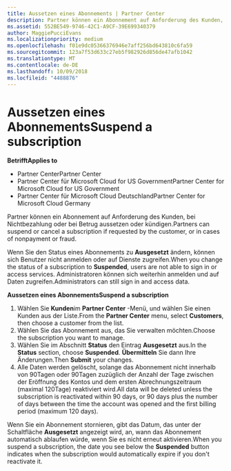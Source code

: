 ```yaml
---
title: Aussetzen eines Abonnements | Partner Center
description: Partner können ein Abonnement auf Anforderung des Kunden, bei Nichtbezahlung oder bei Betrug aussetzen oder kündigen.
ms.assetid: 552BE549-9746-42C1-A9CF-39E699340379
author: MaggiePucciEvans
ms.localizationpriority: medium
ms.openlocfilehash: f01e9dc05366376946e7aff256bd643810c6fa59
ms.sourcegitcommit: 123a7f53d633c27eb5f982926d856de47afb1042
ms.translationtype: MT
ms.contentlocale: de-DE
ms.lasthandoff: 10/09/2018
ms.locfileid: "4488876"
---
```

# <a name="suspend-a-subscription"></a><span data-ttu-id="b763f-103">Aussetzen eines Abonnements</span><span class="sxs-lookup"><span data-stu-id="b763f-103">Suspend a subscription</span></span>

**<span data-ttu-id="b763f-104">Betrifft</span><span class="sxs-lookup"><span data-stu-id="b763f-104">Applies to</span></span>**

-  <span data-ttu-id="b763f-105">Partner Center</span><span class="sxs-lookup"><span data-stu-id="b763f-105">Partner Center</span></span>
-  <span data-ttu-id="b763f-106">Partner Center für Microsoft Cloud for US Government</span><span class="sxs-lookup"><span data-stu-id="b763f-106">Partner Center for Microsoft Cloud for US Government</span></span>
-  <span data-ttu-id="b763f-107">Partner Center für Microsoft Cloud Deutschland</span><span class="sxs-lookup"><span data-stu-id="b763f-107">Partner Center for Microsoft Cloud Germany</span></span>

<span data-ttu-id="b763f-108">Partner können ein Abonnement auf Anforderung des Kunden, bei Nichtbezahlung oder bei Betrug aussetzen oder kündigen.</span><span class="sxs-lookup"><span data-stu-id="b763f-108">Partners can suspend or cancel a subscription if requested by the customer, or in cases of nonpayment or fraud.</span></span>

<span data-ttu-id="b763f-109">Wenn Sie den Status eines Abonnements zu **Ausgesetzt** ändern, können sich Benutzer nicht anmelden oder auf Dienste zugreifen.</span><span class="sxs-lookup"><span data-stu-id="b763f-109">When you change the status of a subscription to **Suspended**, users are not able to sign in or access services.</span></span> <span data-ttu-id="b763f-110">Administratoren können sich weiterhin anmelden und auf Daten zugreifen.</span><span class="sxs-lookup"><span data-stu-id="b763f-110">Administrators can still sign in and access data.</span></span>

**<span data-ttu-id="b763f-111">Aussetzen eines Abonnements</span><span class="sxs-lookup"><span data-stu-id="b763f-111">Suspend a subscription</span></span>**

1.  <span data-ttu-id="b763f-112">Wählen Sie **Kunden**im **Partner Center** -Menü, und wählen Sie einen Kunden aus der Liste.</span><span class="sxs-lookup"><span data-stu-id="b763f-112">From the **Partner Center** menu, select **Customers**, then choose a customer from the list.</span></span>
2.  <span data-ttu-id="b763f-113">Wählen Sie das Abonnement aus, das Sie verwalten möchten.</span><span class="sxs-lookup"><span data-stu-id="b763f-113">Choose the subscription you want to manage.</span></span>
3.  <span data-ttu-id="b763f-114">Wählen Sie im Abschnitt **Status** den Eintrag **Ausgesetzt** aus.</span><span class="sxs-lookup"><span data-stu-id="b763f-114">In the **Status** section, choose **Suspended**.</span></span> <span data-ttu-id="b763f-115">**Übermitteln** Sie dann Ihre Änderungen.</span><span class="sxs-lookup"><span data-stu-id="b763f-115">Then **Submit** your changes.</span></span>
4.  <span data-ttu-id="b763f-116">Alle Daten werden gelöscht, solange das Abonnement nicht innerhalb von 90Tagen oder 90Tagen zuzüglich der Anzahl der Tage zwischen der Eröffnung des Kontos und dem ersten Abrechnungszeitraum (maximal 120Tage) reaktiviert wird.</span><span class="sxs-lookup"><span data-stu-id="b763f-116">All data will be deleted unless the subscription is reactivated within 90 days, or 90 days plus the number of days between the time the account was opened and the first billing period (maximum 120 days).</span></span>

<span data-ttu-id="b763f-117">Wenn Sie ein Abonnement stornieren, gibt das Datum, das unter der Schaltfläche **Ausgesetzt** angezeigt wird, an, wann das Abonnement automatisch ablaufen würde, wenn Sie es nicht erneut aktivieren.</span><span class="sxs-lookup"><span data-stu-id="b763f-117">When you suspend a subscription, the date you see below the **Suspended** button indicates when the subscription would automatically expire if you don't reactivate it.</span></span> 
